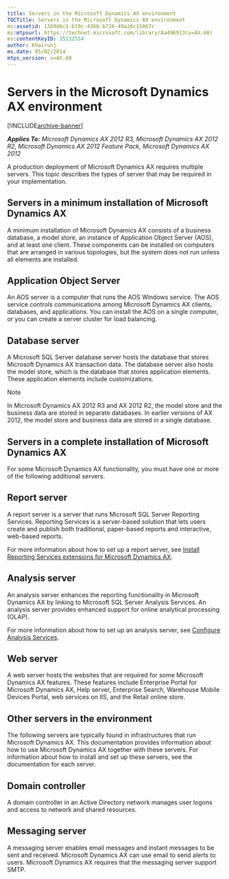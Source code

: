 ```yaml
---
title: Servers in the Microsoft Dynamics AX environment
TOCTitle: Servers in the Microsoft Dynamics AX environment
ms:assetid: 1369d6c1-b19c-436b-b726-49a26c15867c
ms:mtpsurl: https://technet.microsoft.com/library/Aa496913(v=AX.60)
ms:contentKeyID: 35132554
author: Khairunj
ms.date: 05/02/2014
mtps_version: v=AX.60
---
```


# Servers in the Microsoft Dynamics AX environment 


[!INCLUDE[archive-banner](includes/archive-banner.md)]


_**Applies To:** Microsoft Dynamics AX 2012 R3, Microsoft Dynamics AX 2012 R2, Microsoft Dynamics AX 2012 Feature Pack, Microsoft Dynamics AX 2012_

A production deployment of Microsoft Dynamics AX requires multiple servers. This topic describes the types of server that may be required in your implementation.

## Servers in a minimum installation of Microsoft Dynamics AX

A minimum installation of Microsoft Dynamics AX consists of a business database, a model store, an instance of Application Object Server (AOS), and at least one client. These components can be installed on computers that are arranged in various topologies, but the system does not run unless all elements are installed.

## Application Object Server

An AOS server is a computer that runs the AOS Windows service. The AOS service controls communications among Microsoft Dynamics AX clients, databases, and applications. You can install the AOS on a single computer, or you can create a server cluster for load balancing.

## Database server

A Microsoft SQL Server database server hosts the database that stores Microsoft Dynamics AX transaction data. The database server also hosts the model store, which is the database that stores application elements. These application elements include customizations.


> [!NOTE]
> <P>In Microsoft Dynamics AX 2012 R3 and AX 2012 R2, the model store and the business data are stored in separate databases. In earlier versions of AX 2012, the model store and business data are stored in a single database.</P>



## Servers in a complete installation of Microsoft Dynamics AX

For some Microsoft Dynamics AX functionality, you must have one or more of the following additional servers.

## Report server

A report server is a server that runs Microsoft SQL Server Reporting Services. Reporting Services is a server-based solution that lets users create and publish both traditional, paper-based reports and interactive, web-based reports.

For more information about how to set up a report server, see [Install Reporting Services extensions for Microsoft Dynamics AX](install-reporting-services-extensions-for-microsoft-dynamics-ax.md).

## Analysis server

An analysis server enhances the reporting functionality in Microsoft Dynamics AX by linking to Microsoft SQL Server Analysis Services. An analysis server provides enhanced support for online analytical processing (OLAP).

For more information about how to set up an analysis server, see [Configure Analysis Services](configure-analysis-services.md).

## Web server

A web server hosts the websites that are required for some Microsoft Dynamics AX features. These features include Enterprise Portal for Microsoft Dynamics AX, Help server, Enterprise Search, Warehouse Mobile Devices Portal, web services on IIS, and the Retail online store.

## Other servers in the environment

The following servers are typically found in infrastructures that run Microsoft Dynamics AX. This documentation provides information about how to use Microsoft Dynamics AX together with these servers. For information about how to install and set up these servers, see the documentation for each server.

## Domain controller

A domain controller in an Active Directory network manages user logons and access to network and shared resources.

## Messaging server

A messaging server enables email messages and instant messages to be sent and received. Microsoft Dynamics AX can use email to send alerts to users. Microsoft Dynamics AX requires that the messaging server support SMTP.

  


